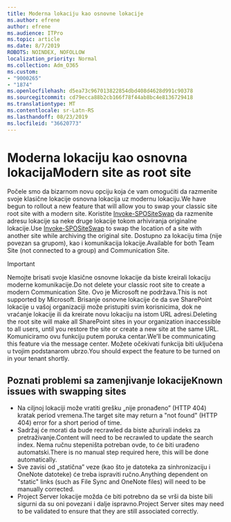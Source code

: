 ```yaml
---
title: Moderna lokaciju kao osnovne lokacije
ms.author: efrene
author: efrene
ms.audience: ITPro
ms.topic: article
ms.date: 8/7/2019
ROBOTS: NOINDEX, NOFOLLOW
localization_priority: Normal
ms.collection: Adm_O365
ms.custom:
- "9000265"
- "1874"
ms.openlocfilehash: d5ea73c967013822854dbd408d4628d991c90378
ms.sourcegitcommit: cd79ecca88b2cb166f78f44ab8bc4e8136729418
ms.translationtype: MT
ms.contentlocale: sr-Latn-RS
ms.lasthandoff: 08/23/2019
ms.locfileid: "36620773"
---
```

# <a name="modern-site-as-root-site"></a><span data-ttu-id="6c05f-102">Moderna lokaciju kao osnovna lokacija</span><span class="sxs-lookup"><span data-stu-id="6c05f-102">Modern site as root site</span></span>

<span data-ttu-id="6c05f-103">Počele smo da bizarnom novu opciju koja će vam omogućiti da razmenite svoje klasične lokacije osnovna lokacija uz modernu lokaciju.</span><span class="sxs-lookup"><span data-stu-id="6c05f-103">We have begun to rollout a new feature that will allow you to swap your classic site root site with a modern site.</span></span> <span data-ttu-id="6c05f-104">Koristite [Invoke-SPOSiteSwap](https://docs.microsoft.com/powershell/module/sharepoint-online/invoke-spositeswap?view=sharepoint-ps) da razmenite adresu lokacije sa neke druge lokacije tokom arhiviranja originalne lokacije.</span><span class="sxs-lookup"><span data-stu-id="6c05f-104">Use [Invoke-SPOSiteSwap](https://docs.microsoft.com/powershell/module/sharepoint-online/invoke-spositeswap?view=sharepoint-ps) to swap the location of a site with another site while archiving the original site.</span></span> <span data-ttu-id="6c05f-105">Dostupno za lokaciju tima (nije povezan sa grupom), kao i komunikacija lokacije.</span><span class="sxs-lookup"><span data-stu-id="6c05f-105">Available for both Team Site (not connected to a group) and Communication Site.</span></span> 

>[!Important]
> <span data-ttu-id="6c05f-106">Nemojte brisati svoje klasične osnovne lokacije da biste kreirali lokaciju moderne komunikacije.</span><span class="sxs-lookup"><span data-stu-id="6c05f-106">Do not delete your classic root site to create a modern Communication Site.</span></span> <span data-ttu-id="6c05f-107">Ovo je Microsoft ne podržava.</span><span class="sxs-lookup"><span data-stu-id="6c05f-107">This is not supported by Microsoft.</span></span> <span data-ttu-id="6c05f-108">Brisanje osnovne lokacije će da sve SharePoint lokacije u vašoj organizaciji može pristupiti svim korisnicima, dok ne vraćanje lokacije ili da kreirate novu lokaciju na istom URL adresi.</span><span class="sxs-lookup"><span data-stu-id="6c05f-108">Deleting the root site will make all SharePoint sites in your organization inaccessible to all users, until you restore the site or create a new site at the same URL.</span></span> <span data-ttu-id="6c05f-109">Komuniciramo ovu funkciju putem poruka centar.</span><span class="sxs-lookup"><span data-stu-id="6c05f-109">We’ll be communicating this feature via the message center.</span></span> <span data-ttu-id="6c05f-110">Možete očekivati funkcija biti uključena u tvojim podstanarom ubrzo.</span><span class="sxs-lookup"><span data-stu-id="6c05f-110">You should expect the feature to be turned on in your tenant shortly.</span></span>

## <a name="known-issues-with-swapping-sites"></a><span data-ttu-id="6c05f-111">Poznati problemi sa zamenjivanje lokacije</span><span class="sxs-lookup"><span data-stu-id="6c05f-111">Known issues with swapping sites</span></span>
- <span data-ttu-id="6c05f-112">Na ciljnoj lokaciji može vratiti grešku „nije pronađeno” (HTTP 404) kratak period vremena.</span><span class="sxs-lookup"><span data-stu-id="6c05f-112">The target site may return a "not found" (HTTP 404) error for a short period of time.</span></span>
- <span data-ttu-id="6c05f-113">Sadržaj će morati da bude recrawled da biste ažurirali indeks za pretraživanje.</span><span class="sxs-lookup"><span data-stu-id="6c05f-113">Content will need to be recrawled to update the search index.</span></span> <span data-ttu-id="6c05f-114">Nema ručnu stepeništa potreban ovde, to će biti urađeno automatski.</span><span class="sxs-lookup"><span data-stu-id="6c05f-114">There is no manual step required here, this will be done automatically.</span></span>
- <span data-ttu-id="6c05f-115">Sve zavisi od „statična” veze (kao što je datoteka za sinhronizaciju i OneNote datoteke) će treba ispraviti ručno.</span><span class="sxs-lookup"><span data-stu-id="6c05f-115">Anything dependent on "static" links (such as File Sync and OneNote files) will need to be manually corrected.</span></span>
- <span data-ttu-id="6c05f-116">Project Server lokacije možda će biti potrebno da se vrši da biste bili sigurni da su oni povezani i dalje ispravno.</span><span class="sxs-lookup"><span data-stu-id="6c05f-116">Project Server sites may need to be validated to ensure that they are still associated correctly.</span></span> 
